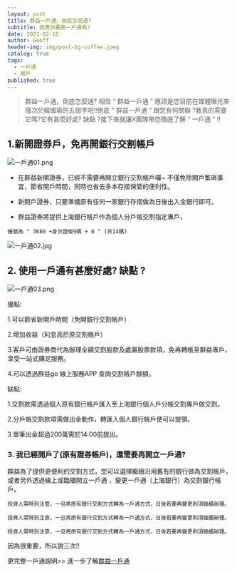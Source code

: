 ```yaml
---
layout: post
title: 群益一戶通，倒底怎麼通?
subtitle: 我應該要開一戶通嗎?
date: 2021-02-18
author: Geoff
header-img: img/post-bg-coffee.jpeg
catalog: true
tags:
  - 一戶通
  - 開戶
published: true
---
```


> 群益一戶通，倒底怎麼通? 相信 “ 群益一戶通 ” 應該是您目前在媒體曝光率僅次於韓國瑜的五個字吧!!倒底 “ 群益一戶通 “ 跟您有何關聯 ?我真的需要它嗎?它有甚麼好處? 缺點 ?接下來就讓X團隊帶您徹底了解 “ 一戶通 “    !!


## 1.新開證券戶，免再開銀行交割帳戶

![一戶通01.png]({{site.baseurl}}/media/一戶通01.png)

- 在群益新開證券，已經不需要再開立銀行交割帳戶囉~   不僅免除開戶繁瑣事宜，節省開戶時間，同時也省去多本存摺保管的便利性。  

- 新開戶證券，只要準備原有任何一家銀行存摺做為日後出入金銀行即可。

- 群益證券將提供上海銀行帳戶作為個人分戶帳交割指定專戶，

`帳號為 " 3680 +身分證後9碼 + 0 " (共14碼) ` 

![一戶通02.jpg]({{site.baseurl}}/media/一戶通02.jpg)

## 2.   使用一戶通有甚麼好處? 缺點 ?

![一戶通03.png]({{site.baseurl}}/media/一戶通03.png)

優點:

1.可以節省新開戶時間（免開銀行交割帳戶）

2.增加收益（利息高於原交割帳戶）

3.客戶可由證券商代為辦理全額交割股款及處置股票款項，免再轉帳至群益專戶，享受一站式購足服務。

4.可以透過群益go  線上服務APP    查詢交割帳戶餘額。

缺點:

1.交割款需透過個人原有銀行帳戶匯入至上海銀行個人戶分帳交割專戶做交割。

2.分戶帳交割款項需做出金動作，轉匯入個人銀行帳戶使可以提領。

3.單筆出金超過200萬需於14:00前提出。

### 3. 我已經開戶了(原有證券帳戶)，還需要再開立一戶通?

群益為了提供更便利的交割方式，您可以選擇繼續沿用舊有的銀行做為交割帳戶，或者另外透過線上或臨櫃開立一戶通 ，變更一戶通（上海銀行）為交割銀行帳戶。

`投資人需特別注意，一旦將原有銀行交割方式轉為一戶通方式，日後若要再變更則須臨櫃辦理。`

`投資人需特別注意，一旦將原有銀行交割方式轉為一戶通方式，日後若要再變更則須臨櫃辦理。`

`投資人需特別注意，一旦將原有銀行交割方式轉為一戶通方式，日後若要再變更則須臨櫃辦理。`

因為很重要，所以說三次!!




更完整一戶通說明>> 進一步了解[群益一戶通](http://www.capital.com.tw/event/group/20190328/default.asp)
